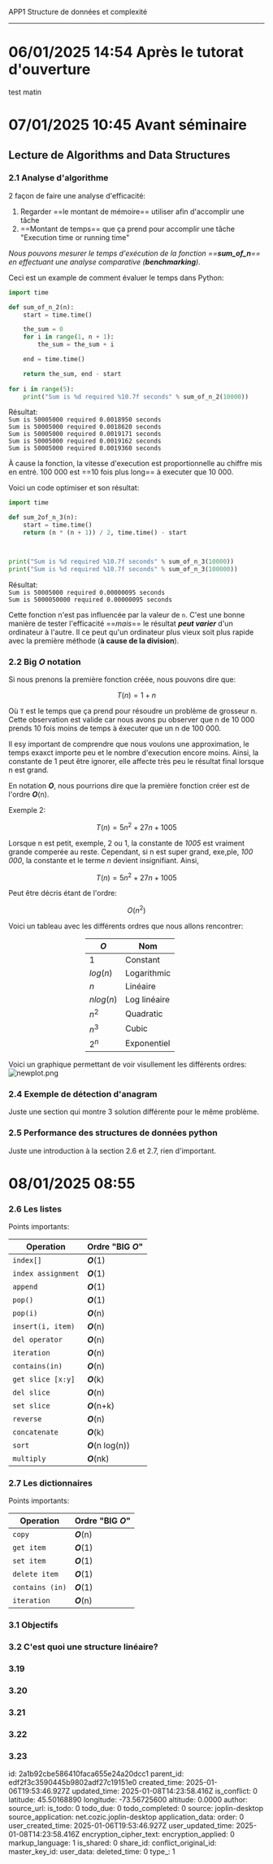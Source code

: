 APP1 Structure de données et complexité

* * *

# 06/01/2025 14:54 Après le tutorat d'ouverture

test matin

# 07/01/2025 10:45 Avant séminaire

## Lecture de Algorithms and Data Structures

### 2.1 Analyse d'algorithme

2 façon de faire une analyse d'efficacité:

1.  Regarder ==le montant de mémoire== utiliser afin d'accomplir une tâche
2.  ==Montant de temps== que ça prend pour accomplir une tâche  "Execution time or running time"

*Nous pouvons mesurer le temps d'exécution de la fonction ==**sum_of_n**== en effectuant une analyse comparative (**benchmarking**).*

Ceci est un example de comment évaluer le temps dans Python:

```Python
import time

def sum_of_n_2(n):
    start = time.time()

    the_sum = 0
    for i in range(1, n + 1):
        the_sum = the_sum + i

    end = time.time()

    return the_sum, end - start
    
for i in range(5):
    print("Sum is %d required %10.7f seconds" % sum_of_n_2(10000))
```

Résultat:  
`Sum is 50005000 required 0.0018950 seconds`  
`Sum is 50005000 required 0.0018620 seconds`  
`Sum is 50005000 required 0.0019171 seconds`  
`Sum is 50005000 required 0.0019162 seconds`  
`Sum is 50005000 required 0.0019360 seconds`

À cause la fonction, la vitesse d'execution est proportionnelle au chiffre mis en entré. 100 000 est ==10 fois plus long== à executer que 10 000.

Voici un code optimiser et son résultat:

```Python
import time

def sum_2of_n_3(n):
    start = time.time()
    return (n * (n + 1)) / 2, time.time() - start



print("Sum is %d required %10.7f seconds" % sum_of_n_3(10000))
print("Sum is %d required %10.7f seconds" % sum_of_n_3(100000))
```

Résultat:  
`Sum is 50005000 required 0.00000095 seconds`  
`Sum is 5000050000 required 0.00000095 seconds`

Cette fonction n'est pas influencée par la valeur de `n`. C'est une bonne manière de tester l'efficacité ==*mais*== le résultat ***peut varier*** d'un ordinateur à l'autre. Il ce peut qu'un ordinateur plus vieux soit plus rapide avec la première méthode (**à cause de la division**).

### 2.2 Big *O* notation

Si nous prenons la première fonction créée, nous pouvons dire que:

$$
T(n) = 1+ n
$$

Où `T` est le temps que ça prend pour résoudre un problème de grosseur n.  
Cette observation est valide car nous avons pu observer que n de 10 000 prends 10 fois moins de temps à éxecuter que un n de 100 000.

Il esy important de comprendre que nous voulons une approximation, le temps exaxct importe peu et le nombre d'execution encore moins. Ainsi, la constante de 1 peut être ignorer, elle affecte très peu le résultat final lorsque n est grand.

En notation ***O***, nous pourrions dire que la première fonction créer est de l'ordre ***O***(n).

Exemple 2:

$$
T(n) = 5n^2 +27n +1005
$$

Lorsque n est petit, exemple, 2 ou 1, la constante de *1005* est vraiment grande comperée au reste. Cependant, si n est super grand, exe,ple, *100 000*, la constante et le terme *n* devient insignifiant. Ainsi,

$$
T(n) = 5n^2 +27n +1005 
$$

Peut être décris étant de l'ordre:

$$
O(n^2)
$$

Voici un tableau avec les différents ordres que nous allons rencontrer:

<div style="margin-left: auto; margin-right: auto; width: 40%;">

| ***O*** | **Nom** |
| --- | --- |
| $1$ | Constant |
| $log(n)$ | Logarithmic |
| $n$ | Linéaire |
| $nlog(n)$ | Log linéaire |
| $n^2$ | Quadratic |
| $n^3$ | Cubic |
| $2^n$ | Exponentiel |



</div>

Voici un graphique permettant de voir visullement les différents ordres:  
![newplot.png](:/0e9e2cb732f94ac99c1c89ff799832cd)

### 2.4 Exemple de détection d'anagram

Juste une section qui montre 3 solution différente pour le même problème.

### 2.5 Performance des structures de données python

Juste une introduction à la section 2.6 et 2.7, rien d'important.

# 08/01/2025 08:55

### 2.6 Les listes
Points importants:

|  Operation   |  Ordre "BIG ***O***"   |
| --- | --- |
|  `index[]`   |  ***O***(1)   |
|  `index assignment`   |  ***O***(1)   |
|   `append`  |  ***O***(1)   |
|  `pop()`   |   ***O***(1)  |
|  `pop(i)`   |  ***O***(n)   |
|  `insert(i, item)`   |   ***O***(n)  |
|  `del operator`   |  ***O***(n)   |
|  `iteration`   |  ***O***(n)   |
|  `contains(in)`   |  ***O***(n)   |
|  `get slice [x:y]`  |  ***O***(k)   |
|  `del slice`   |  ***O***(n)   |
|  `set slice`   | ***O***(n+k)    |
|   `reverse`  |  ***O***(n)   |
|   `concatenate`  |  ***O***(k)   |
|   `sort`  |  ***O***(n log(n))   |
|   `multiply`  |  ***O***(nk)   |

### 2.7 Les dictionnaires
Points importants:

|  Operation   |  Ordre "BIG ***O***"   |
| --- | --- |
|  `copy`   |  ***O***(n)   |
|  `get item`   |  ***O***(1)   |
|   `set item`  |  ***O***(1)   |
|  `delete item`   |   ***O***(1)  |
|  `contains (in)`   |  ***O***(1)   |
|  `iteration`   |   ***O***(n)  |

### 3.1 Objectifs
### 3.2 C'est quoi une structure linéaire?
### 3.19 
### 3.20
### 3.21
### 3.22
### 3.23




id: 2a1b92cbe586410faca655e24a20dcc1
parent_id: edf2f3c3590445b9802adf27c19151e0
created_time: 2025-01-06T19:53:46.927Z
updated_time: 2025-01-08T14:23:58.416Z
is_conflict: 0
latitude: 45.50168890
longitude: -73.56725600
altitude: 0.0000
author: 
source_url: 
is_todo: 0
todo_due: 0
todo_completed: 0
source: joplin-desktop
source_application: net.cozic.joplin-desktop
application_data: 
order: 0
user_created_time: 2025-01-06T19:53:46.927Z
user_updated_time: 2025-01-08T14:23:58.416Z
encryption_cipher_text: 
encryption_applied: 0
markup_language: 1
is_shared: 0
share_id: 
conflict_original_id: 
master_key_id: 
user_data: 
deleted_time: 0
type_: 1